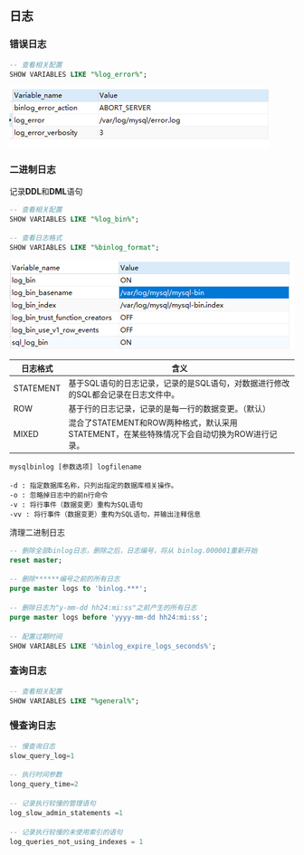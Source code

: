 ## 日志

### 错误日志

```sql
-- 查看相关配置
SHOW VARIABLES LIKE "%log_error%";
```

![image-20240722173202132](https://raw.githubusercontent.com/timothy020/pic/main/img/image-20240722173202132.png)

### 二进制日志

记录**DDL**和**DML**语句

```sql
-- 查看相关配置
SHOW VARIABLES LIKE "%log_bin%";

-- 查看日志格式
SHOW VARIABLES LIKE "%binlog_format";
```

![image-20240722174922438](https://raw.githubusercontent.com/timothy020/pic/main/img/image-20240722174922438.png)

| 日志格式  | 含义                                                         |
| --------- | ------------------------------------------------------------ |
| STATEMENT | 基于SQL语句的日志记录，记录的是SQL语句，对数据进行修改的SQL都会记录在日志文件中。 |
| ROW       | 基于行的日志记录，记录的是每一行的数据变更。（默认）         |
| MIXED     | 混合了STATEMENT和ROW两种格式，默认采用STATEMENT，在某些特殊情况下会自动切换为ROW进行记录。 |

```shell
mysqlbinlog [参数选项] logfilename

-d : 指定数据库名称，只列出指定的数据库相关操作。
-o : 忽略掉日志中的前n行命令
-v : 将行事件（数据变更）重构为SQL语句
-vv : 将行事件（数据变更）重构为SQL语句，并输出注释信息
```

清理二进制日志

```sql
-- 删除全部binlog日志，删除之后，日志编号，将从 binlog.000001重新开始
reset master;

-- 删除******编号之前的所有日志
purge master logs to 'binlog.***';

-- 删除日志为"y-mm-dd hh24:mi:ss"之前产生的所有日志
purge master logs before 'yyyy-mm-dd hh24:mi:ss';

-- 配置过期时间
SHOW VARIABLES LIKE '%binlog_expire_logs_seconds%';
```

### 查询日志

```sql
-- 查看相关配置
SHOW VARIABLES LIKE "%general%";
```

### 慢查询日志

```sql
-- 慢查询日志
slow_query_log=1

-- 执行时间参数
long_query_time=2

-- 记录执行较慢的管理语句
log_slow_admin_statements =1

-- 记录执行较慢的未使用索引的语句
log_queries_not_using_indexes = 1
```





